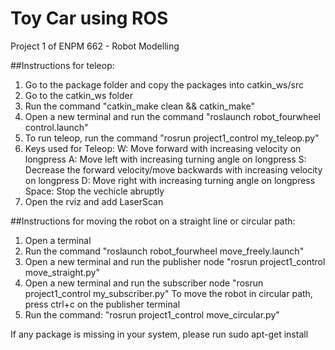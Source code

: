 # Toy Car using ROS
Project 1 of ENPM 662 - Robot Modelling

##Instructions for teleop:
1) Go to the package folder and copy the packages into catkin_ws/src
2) Go to the catkin_ws folder
3) Run the command "catkin_make clean && catkin_make"
4) Open a new terminal and run the command "roslaunch robot_fourwheel control.launch"
5) To run teleop, run the command "rosrun project1_control my_teleop.py"
6) Keys used for Teleop:
	W: Move forward with increasing velocity on longpress
	A: Move left with increasing turning angle on longpress
	S: Decrease the forward velocity/move backwards with increasing velocity on longpress 
	D: Move right with increasing turning angle on longpress
	Space: Stop the vechicle abruptly
7) Open the rviz and add LaserScan

##Instructions for moving the robot on a straight line or circular path:
1) Open a terminal
2) Run the command "roslaunch robot_fourwheel move_freely.launch"
3) Open a new terminal and run the publisher node
	"rosrun project1_control move_straight.py"
4) Open a new terminal and run the subscriber node
	"rosrun project1_control my_subscriber.py"
To move the robot in circular path, press ctrl+c on the publisher terminal
1) Run the command: "rosrun project1_control move_circular.py"

If any package is missing in your system, please run sudo apt-get install <package name>
